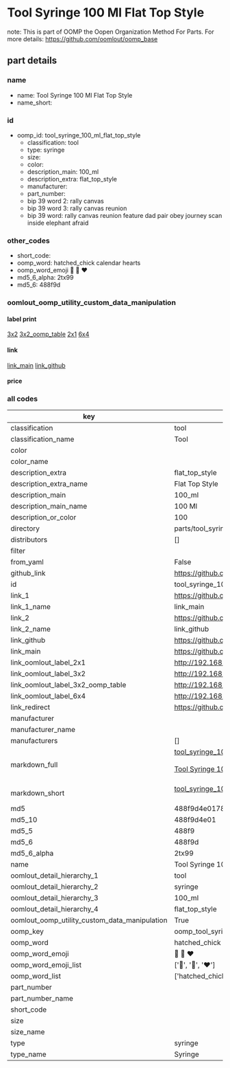 # Tool Syringe 100 Ml Flat Top Style  

note: This is part of OOMP the Oopen Organization Method For Parts. For more details: https://github.com/oomlout/oomp_base

##  part details
  







### name
* name: Tool Syringe 100 Ml Flat Top Style
* name_short: 
### id
* oomp_id: tool_syringe_100_ml_flat_top_style
  * classification: tool
  * type: syringe
  * size: 
  * color: 
  * description_main: 100_ml
  * description_extra: flat_top_style
  * manufacturer: 
  * part_number: 
  * bip 39 word 2: rally canvas
  * bip 39 word 3: rally canvas reunion
  * bip 39 word: rally canvas reunion feature dad pair obey journey scan inside elephant afraid

### other_codes
* short_code: 
* oomp_word: hatched_chick calendar hearts
* oomp_word_emoji :hatched_chick: :calendar: :hearts:
* md5_6_alpha: 2tx99
* md5_6: 488f9d






### oomlout_oomp_utility_custom_data_manipulation
#### label print
[3x2](http://192.168.1.245:1112/?label=oomp%202tx99)
[3x2_oomp_table](http://192.168.1.108:1112/?label=oomp%202tx99)
[2x1](http://192.168.1.242:1112/?label=oomp%202tx99)
[6x4](http://192.168.1.55:1112/?label=oomp%202tx99)    

#### link

[link_main](https://github.com/oomlout/oomlout_oomp_version_1_messy/tree/main/parts/tool_syringe_100_ml_flat_top_style) [link_github](https://github.com/oomlout/oomlout_oomp_version_1_messy/tree/main/parts/tool_syringe_100_ml_flat_top_style)                             

#### price







### all codes 
| key | value |  
| --- | --- |  
| classification | tool |  
| classification_name | Tool |  
| color |  |  
| color_name |  |  
| description_extra | flat_top_style |  
| description_extra_name | Flat Top Style |  
| description_main | 100_ml |  
| description_main_name | 100 Ml |  
| description_or_color | 100 |  
| directory | parts/tool_syringe_100_ml_flat_top_style |  
| distributors | [] |  
| filter |  |  
| from_yaml | False |  
| github_link | https://github.com/oomlout/oomlout_oomp_part_src/tree/main/parts/tool_syringe_100_ml_flat_top_style |  
| id | tool_syringe_100_ml_flat_top_style |  
| link_1 | https://github.com/oomlout/oomlout_oomp_version_1_messy/tree/main/parts/tool_syringe_100_ml_flat_top_style |  
| link_1_name | link_main |  
| link_2 | https://github.com/oomlout/oomlout_oomp_version_1_messy/tree/main/parts/tool_syringe_100_ml_flat_top_style |  
| link_2_name | link_github |  
| link_github | https://github.com/oomlout/oomlout_oomp_version_1_messy/tree/main/parts/tool_syringe_100_ml_flat_top_style |  
| link_main | https://github.com/oomlout/oomlout_oomp_version_1_messy/tree/main/parts/tool_syringe_100_ml_flat_top_style |  
| link_oomlout_label_2x1 | http://192.168.1.242:1112/?label=oomp%202tx99 |  
| link_oomlout_label_3x2 | http://192.168.1.245:1112/?label=oomp%202tx99 |  
| link_oomlout_label_3x2_oomp_table | http://192.168.1.108:1112/?label=oomp%202tx99 |  
| link_oomlout_label_6x4 | http://192.168.1.55:1112/?label=oomp%202tx99 |  
| link_redirect | https://github.com/oomlout/oomlout_oomp_version_1_messy/tree/main/parts/tool_syringe_100_ml_flat_top_style |  
| manufacturer |  |  
| manufacturer_name |  |  
| manufacturers | [] |  
| markdown_full | [tool_syringe_100_ml_flat_top_style](none)<br>[](none)<br>[Tool Syringe 100 Ml Flat Top Style](none)<br><br> |  
| markdown_short | [tool_syringe_100_ml_flat_top_style](none)<br><br> |  
| md5 | 488f9d4e017872fe7c1b754370886d8a |  
| md5_10 | 488f9d4e01 |  
| md5_5 | 488f9 |  
| md5_6 | 488f9d |  
| md5_6_alpha | 2tx99 |  
| name | Tool Syringe 100 Ml Flat Top Style |  
| oomlout_detail_hierarchy_1 | tool |  
| oomlout_detail_hierarchy_2 | syringe |  
| oomlout_detail_hierarchy_3 | 100_ml |  
| oomlout_detail_hierarchy_4 | flat_top_style |  
| oomlout_oomp_utility_custom_data_manipulation | True |  
| oomp_key | oomp_tool_syringe_100_ml_flat_top_style |  
| oomp_word | hatched_chick calendar hearts |  
| oomp_word_emoji | :hatched_chick: :calendar: :hearts: |  
| oomp_word_emoji_list | [':hatched_chick:', ':calendar:', ':hearts:'] |  
| oomp_word_list | ['hatched_chick', 'calendar', 'hearts'] |  
| part_number |  |  
| part_number_name |  |  
| short_code |  |  
| size |  |  
| size_name |  |  
| type | syringe |  
| type_name | Syringe |  
